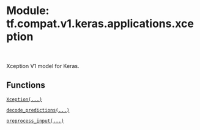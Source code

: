 <div itemscope itemtype="http://developers.google.com/ReferenceObject">
<meta itemprop="name" content="tf.compat.v1.keras.applications.xception" />
<meta itemprop="path" content="Stable" />
</div>

# Module: tf.compat.v1.keras.applications.xception


<table class="tfo-notebook-buttons tfo-api" align="left">
</table>



Xception V1 model for Keras.



## Functions

[`Xception(...)`](../../../../../tf/keras/applications/Xception.md)

[`decode_predictions(...)`](../../../../../tf/keras/applications/xception/decode_predictions.md)

[`preprocess_input(...)`](../../../../../tf/keras/applications/xception/preprocess_input.md)

